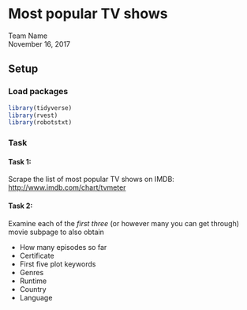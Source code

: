 # Most popular TV shows
Team Name  
November 16, 2017  



## Setup

### Load packages


```r
library(tidyverse)
library(rvest)
library(robotstxt)
```

### Task


#### Task 1:

Scrape the list of most popular TV shows on IMDB: http://www.imdb.com/chart/tvmeter


#### Task 2:

Examine each of the *first three* (or however many you can get through) movie subpage to also obtain

- How many episodes so far
- Certificate
- First five plot keywords
- Genres
- Runtime
- Country
- Language
